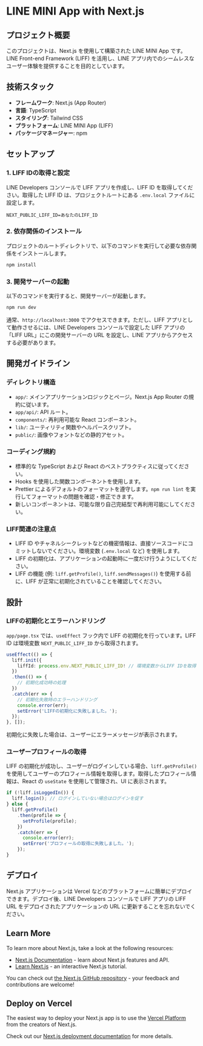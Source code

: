 # LINE MINI App with Next.js

## プロジェクト概要

このプロジェクトは、Next.js を使用して構築された LINE MINI App です。LINE Front-end Framework (LIFF) を活用し、LINE アプリ内でのシームレスなユーザー体験を提供することを目的としています。

## 技術スタック

-   **フレームワーク**: Next.js (App Router)
-   **言語**: TypeScript
-   **スタイリング**: Tailwind CSS
-   **プラットフォーム**: LINE MINI App (LIFF)
-   **パッケージマネージャー**: npm

## セットアップ

### 1. LIFF IDの取得と設定

LINE Developers コンソールで LIFF アプリを作成し、LIFF ID を取得してください。取得した LIFF ID は、プロジェクトルートにある `.env.local` ファイルに設定します。

```
NEXT_PUBLIC_LIFF_ID=あなたのLIFF_ID
```

### 2. 依存関係のインストール

プロジェクトのルートディレクトリで、以下のコマンドを実行して必要な依存関係をインストールします。

```bash
npm install
```

### 3. 開発サーバーの起動

以下のコマンドを実行すると、開発サーバーが起動します。

```bash
npm run dev
```

通常、`http://localhost:3000` でアクセスできます。ただし、LIFF アプリとして動作させるには、LINE Developers コンソールで設定した LIFF アプリの「LIFF URL」にこの開発サーバーの URL を設定し、LINE アプリからアクセスする必要があります。

## 開発ガイドライン

### ディレクトリ構造

-   `app/`: メインアプリケーションロジックとページ。Next.js App Router の規約に従います。
-   `app/api/`: API ルート。
-   `components/`: 再利用可能な React コンポーネント。
-   `lib/`: ユーティリティ関数やヘルパースクリプト。
-   `public/`: 画像やフォントなどの静的アセット。

### コーディング規約

-   標準的な TypeScript および React のベストプラクティスに従ってください。
-   Hooks を使用した関数コンポーネントを使用します。
-   Prettier によるデフォルトのフォーマットを遵守します。`npm run lint` を実行してフォーマットの問題を確認・修正できます。
-   新しいコンポーネントは、可能な限り自己完結型で再利用可能にしてください。

### LIFF関連の注意点

-   LIFF ID やチャネルシークレットなどの機密情報は、直接ソースコードにコミットしないでください。環境変数 (`.env.local` など) を使用します。
-   LIFF の初期化は、アプリケーションの起動時に一度だけ行うようにしてください。
-   LIFF の機能 (例: `liff.getProfile()`, `liff.sendMessages()`) を使用する前に、LIFF が正常に初期化されていることを確認してください。

## 設計

### LIFFの初期化とエラーハンドリング

`app/page.tsx` では、`useEffect` フック内で LIFF の初期化を行っています。LIFF ID は環境変数 `NEXT_PUBLIC_LIFF_ID` から取得されます。

```typescript
useEffect(() => {
  liff.init({
    liffId: process.env.NEXT_PUBLIC_LIFF_ID! // 環境変数からLIFF IDを取得
  })
  .then(() => {
    // 初期化成功時の処理
  })
  .catch(err => {
    // 初期化失敗時のエラーハンドリング
    console.error(err);
    setError('LIFFの初期化に失敗しました。');
  });
}, []);
```

初期化に失敗した場合は、ユーザーにエラーメッセージが表示されます。

### ユーザープロフィールの取得

LIFF の初期化が成功し、ユーザーがログインしている場合、`liff.getProfile()` を使用してユーザーのプロフィール情報を取得します。取得したプロフィール情報は、React の `useState` を使用して管理され、UI に表示されます。

```typescript
if (!liff.isLoggedIn()) {
  liff.login(); // ログインしていない場合はログインを促す
} else {
  liff.getProfile()
    .then(profile => {
      setProfile(profile);
    })
    .catch(err => {
      console.error(err);
      setError('プロフィールの取得に失敗しました。');
    });
}
```

## デプロイ

Next.js アプリケーションは Vercel などのプラットフォームに簡単にデプロイできます。デプロイ後、LINE Developers コンソールで LIFF アプリの LIFF URL をデプロイされたアプリケーションの URL に更新することを忘れないでください。

## Learn More

To learn more about Next.js, take a look at the following resources:

- [Next.js Documentation](https://nextjs.org/docs) - learn about Next.js features and API.
- [Learn Next.js](https://nextjs.org/learn) - an interactive Next.js tutorial.

You can check out [the Next.js GitHub repository](https://github.com/vercel/next.js) - your feedback and contributions are welcome!

## Deploy on Vercel

The easiest way to deploy your Next.js app is to use the [Vercel Platform](https://vercel.com/new?utm_medium=default-template&filter=next.js&utm_source=create-next-app&utm_campaign=create-next-app-readme) from the creators of Next.js.

Check out our [Next.js deployment documentation](https://nextjs.org/docs/app/building-your-application/deploying) for more details.